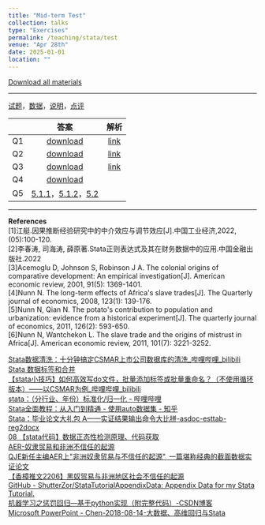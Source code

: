 ```yaml
---
title: "Mid-term Test"
collection: talks
type: "Exercises"
permalink: /teaching/stata/test
venue: "Apr 28th"
date: 2025-01-01
location: ""
---
```


[Download all materials](http://xishanyu2.github.io/files/test_all.rar)

---


[试题](http://xishanyu2.github.io/files/test-images.pdf)，[数据](http://xishanyu2.github.io/files/data.rar)，[说明](http://xishanyu2.github.io/files/readme.md)，[点评](http://xishanyu2.github.io/files/期中测试考情分析及重点讲解与练习.pdf)

|     |                                                                                     答案                                                                                      |    解析    |
| :-: | :-: | :-: |
| Q1  |                                                           [download](http://xishanyu2.github.io/files/Q1_ans.do)                                                            | [link](https://www.bilibili.com/video/BV18ELmz6EVF/?spm_id_from=333.999.0.0) |
| Q2  |                                                           [download](http://xishanyu2.github.io/files/Q2_ans.do)                                                            | [link](https://www.bilibili.com/video/BV1uELmz6EYq/?spm_id_from=333.999.0.0) |
| Q3  |                                                           [download](http://xishanyu2.github.io/files/Q3_ans.do)                                                            | [link](https://www.bilibili.com/video/BV1UHLmzqEPE/?spm_id_from=333.999.0.0) |
| Q4  |                                                           [download](http://xishanyu2.github.io/files/Q4_ans.do)                                                            |          |
| Q5  | [5.1.1](https://zzbds.oss-cn-hangzhou.aliyuncs.com/程序4-1.do)，[5.1.2](https://zzbds.oss-cn-hangzhou.aliyuncs.com/程序4-2.do)，[5.2](http://xishanyu2.github.io/files/Q5.2_ans.do)           |          |

---

**References**  
[1]江艇.因果推断经验研究中的中介效应与调节效应[J].中国工业经济,2022,(05):100-120.  
[2]李春涛, 司海涛, 薛原著.Stata正则表达式及其在财务数据中的应用.中国金融出版社.2022  
[3]Acemoglu D, Johnson S, Robinson J A. The colonial origins of comparative development: An empirical investigation[J]. American economic review, 2001, 91(5): 1369-1401.  
[4]Nunn N. The long-term effects of Africa's slave trades[J]. The Quarterly journal of economics, 2008, 123(1): 139-176.  
[5]Nunn N, Qian N. The potato's contribution to population and urbanization: evidence from a historical experiment[J]. The quarterly journal of economics, 2011, 126(2): 593-650.  
[6]Nunn N, Wantchekon L. The slave trade and the origins of mistrust in Africa[J]. American economic review, 2011, 101(7): 3221-3252.

[Stata数据清洗：十分钟搞定CSMAR上市公司数据库的清洗_哔哩哔哩_bilibili](https://www.bilibili.com/video/BV1554y1F7ZZ/?spm_id_from=333.337.search-card.all.click)  
[Stata 数据标签和合并](https://www.lianxh.cn/news/3b91400dd874e.html)  
[【stata小技巧】如何高效写do文件，批量添加标签或批量重命名？（不使用循环版本）——以CSMAR为例_哔哩哔哩_bilibili](https://www.bilibili.com/video/av689246439/)  
[stata：（分行业、年份）标准化/归一化 - 哔哩哔哩](https://www.bilibili.com/opus/592832536281704401)  
[Stata全面教程：从入门到精通 - 使用auto数据集 - 知乎](https://zhuanlan.zhihu.com/p/713526220)  
[Stata：毕业论文大礼包 A——实证结果输出命令大比拼-asdoc-esttab-reg2docx](https://www.lianxh.cn/details/261.html)  
[08 【stata代码】数据正态性检测原理、代码获取](https://mp.weixin.qq.com/s/uHRmFoPfDiMFQjF6hwhtOQ)  
[AER-奴隶贸易和非洲不信任的起源](https://mp.weixin.qq.com/s/YxpAFqnacJGPyWlr-weB_A)  
[QJE新任主编AER上"非洲奴隶贸易与不信任的起源", 一篇堪称经典的截面数据实证论文](https://mp.weixin.qq.com/s/mFgEVsix_4iy2HHQSyc77w)  
[【香樟推文2206】黑奴贸易与非洲地区社会不信任的起源](https://mp.weixin.qq.com/s/Wk5weXYJ4_wM8eyM8jO4nA)  
[GitHub - ShutterZor/StataTutorialAppendixData: Appendix Data for my Stata Tutorial.](https://github.com/ShutterZor/StataTutorialAppendixData)  
[机器学习之惩罚回归—基于python实现（附完整代码）-CSDN博客](https://blog.csdn.net/qq_45856698/article/details/130304623?ops_request_misc=%257B%2522request%255Fid%2522%253A%2522172368466216800182143519%2522%252C%2522scm%2522%253A%252220140713.130102334..%2522%257D&request_id=172368466216800182143519&biz_id=0&utm_medium=distribute.pc_search_result.none-task-blog-2~all~sobaiduend~default-2-130304623-null-null.142%5Ev100%5Epc_search_result_base2&utm_term=student-mat.csv&spm=1018.2226.3001.4187)  
[Microsoft PowerPoint - Chen-2018-08-14-大数据、高维回归与Stata](https://www.stata.com/meeting/china18/slides/china18_Chen.pdf)
